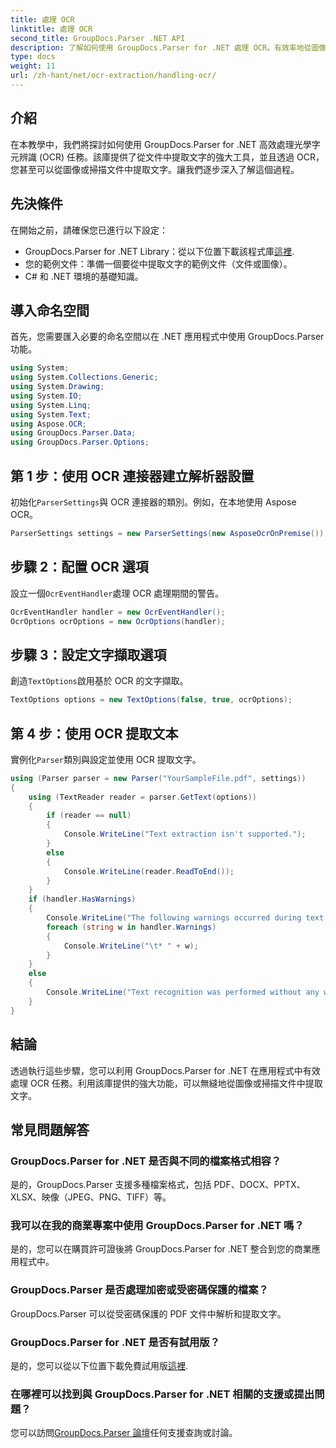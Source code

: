 ```yaml
---
title: 處理 OCR
linktitle: 處理 OCR
second_title: GroupDocs.Parser .NET API
description: 了解如何使用 GroupDocs.Parser for .NET 處理 OCR。有效率地從圖像和掃描文件中提取文字。
type: docs
weight: 11
url: /zh-hant/net/ocr-extraction/handling-ocr/
---
```

## 介紹
在本教學中，我們將探討如何使用 GroupDocs.Parser for .NET 高效處理光學字元辨識 (OCR) 任務。該庫提供了從文件中提取文字的強大工具，並且透過 OCR，您甚至可以從圖像或掃描文件中提取文字。讓我們逐步深入了解這個過程。
## 先決條件
在開始之前，請確保您已進行以下設定：
- GroupDocs.Parser for .NET Library：從以下位置下載該程式庫[這裡](https://releases.groupdocs.com/parser/net/).
- 您的範例文件：準備一個要從中提取文字的範例文件（文件或圖像）。
- C# 和 .NET 環境的基礎知識。

## 導入命名空間
首先，您需要匯入必要的命名空間以在 .NET 應用程式中使用 GroupDocs.Parser 功能。
```csharp
using System;
using System.Collections.Generic;
using System.Drawing;
using System.IO;
using System.Linq;
using System.Text;
using Aspose.OCR;
using GroupDocs.Parser.Data;
using GroupDocs.Parser.Options;
```
## 第 1 步：使用 OCR 連接器建立解析器設置
初始化`ParserSettings`與 OCR 連接器的類別。例如，在本地使用 Aspose OCR。
```csharp
ParserSettings settings = new ParserSettings(new AsposeOcrOnPremise());
```
## 步驟 2：配置 OCR 選項
設立一個`OcrEventHandler`處理 OCR 處理期間的警告。
```csharp
OcrEventHandler handler = new OcrEventHandler();
OcrOptions ocrOptions = new OcrOptions(handler);
```
## 步驟 3：設定文字擷取選項
創造`TextOptions`啟用基於 OCR 的文字擷取。
```csharp
TextOptions options = new TextOptions(false, true, ocrOptions);
```
## 第 4 步：使用 OCR 提取文本
實例化`Parser`類別與設定並使用 OCR 提取文字。
```csharp
using (Parser parser = new Parser("YourSampleFile.pdf", settings))
{
    using (TextReader reader = parser.GetText(options))
    {
        if (reader == null)
        {
            Console.WriteLine("Text extraction isn't supported.");
        }
        else
        {
            Console.WriteLine(reader.ReadToEnd());
        }
    }
    if (handler.HasWarnings)
    {
        Console.WriteLine("The following warnings occurred during text recognition:");
        foreach (string w in handler.Warnings)
        {
            Console.WriteLine("\t* " + w);
        }
    }
    else
    {
        Console.WriteLine("Text recognition was performed without any warnings.");
    }
}
```

## 結論
透過執行這些步驟，您可以利用 GroupDocs.Parser for .NET 在應用程式中有效處理 OCR 任務。利用該庫提供的強大功能，可以無縫地從圖像或掃描文件中提取文字。

## 常見問題解答
### GroupDocs.Parser for .NET 是否與不同的檔案格式相容？
是的，GroupDocs.Parser 支援多種檔案格式，包括 PDF、DOCX、PPTX、XLSX、映像（JPEG、PNG、TIFF）等。
### 我可以在我的商業專案中使用 GroupDocs.Parser for .NET 嗎？
是的，您可以在購買許可證後將 GroupDocs.Parser for .NET 整合到您的商業應用程式中。
### GroupDocs.Parser 是否處理加密或受密碼保護的檔案？
GroupDocs.Parser 可以從受密碼保護的 PDF 文件中解析和提取文字。
### GroupDocs.Parser for .NET 是否有試用版？
是的，您可以從以下位置下載免費試用版[這裡](https://releases.groupdocs.com/).
### 在哪裡可以找到與 GroupDocs.Parser for .NET 相關的支援或提出問題？
您可以訪問[GroupDocs.Parser 論壇](https://forum.groupdocs.com/c/parser/17)任何支援查詢或討論。